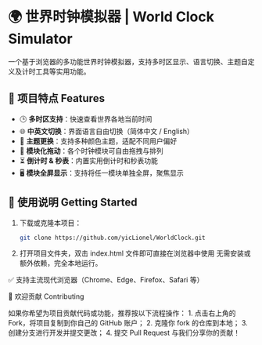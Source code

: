 # 🌍 世界时钟模拟器 | World Clock Simulator

一个基于浏览器的多功能世界时钟模拟器，支持多时区显示、语言切换、主题自定义及计时工具等实用功能。

## 📌 项目特点 Features

- 🕒 **多时区支持**：快速查看世界各地当前时间
- 🌐 **中英文切换**：界面语言自由切换（简体中文 / English）
- 🎨 **主题更换**：支持多种颜色主题，适配不同用户偏好
- 🧩 **模块化拖动**：各个时钟模块可自由拖拽与排列
- ⏳ **倒计时 & 秒表**：内置实用倒计时和秒表功能
- 🖥️ **模块全屏显示**：支持将任一模块单独全屏，聚焦显示

## 🚀 使用说明 Getting Started

1. 下载或克隆本项目：
   ```bash
   git clone https://github.com/yicLionel/WorldClock.git
2. 打开项目文件夹，双击 index.html 文件即可直接在浏览器中使用
无需安装或额外依赖，完全本地运行。

✅ 支持主流现代浏览器（Chrome、Edge、Firefox、Safari 等）

🤝 欢迎贡献 Contributing

如果你希望为项目贡献代码或功能，推荐按以下流程操作：
	1.	点击右上角的 Fork，将项目复制到你自己的 GitHub 账户；
	2.	克隆你 fork 的仓库到本地；
	3.	创建分支进行开发并提交更改；
	4.	提交 Pull Request 与我们分享你的贡献！
